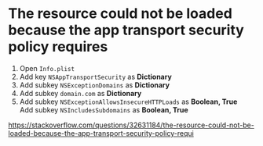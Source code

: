 # The resource could not be loaded because the app transport security policy requires

1. Open `Info.plist`
2. Add key `NSAppTransportSecurity` as **Dictionary**
3. Add subkey `NSExceptionDomains` as **Dictionary**
4. Add subkey `domain.com` as **Dictionary**
5. Add subkey `NSExceptionAllowsInsecureHTTPLoads` as **Boolean, True**  
   Add subkey `NSIncludesSubdomains` as **Boolean, True**

https://stackoverflow.com/questions/32631184/the-resource-could-not-be-loaded-because-the-app-transport-security-policy-requi
